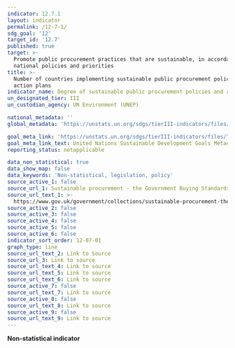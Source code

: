 ```yaml
---
indicator: 12.7.1
layout: indicator
permalink: /12-7-1/
sdg_goal: '12'
target_id: '12.7'
published: true
target: >-
  Promote public procurement practices that are sustainable, in accordance with
  national policies and priorities
title: >-
  Number of countries implementing sustainable public procurement policies and
  action plans
indicator_name: Degree of sustainable public procurement policies and action plan implementation
un_designated_tier: III
un_custodian_agency: UN Environment (UNEP)

national_metadata: ''
global_metadata: 'https://unstats.un.org/sdgs/tierIII-indicators/files/Tier3-12-07-01.pdf'

goal_meta_link: 'https://unstats.un.org/sdgs/tierIII-indicators/files/Tier3-12-07-01.pdf'
goal_meta_link_text: United Nations Sustainable Development Goals Metadata (PDF 4.0 MB)
reporting_status: notapplicable

data_non_statistical: true
data_show_map: false
data_keywords: 'Non-statistical, legislation, policy'
source_active_1: false
source_url_1: Sustainable procurement - the Government Buying Standards (GBS)
source_url_text_1: >-
  https://www.gov.uk/government/collections/sustainable-procurement-the-government-buying-standards-gbs
source_active_2: false
source_active_3: false
source_active_4: false
source_active_5: false
source_active_6: false
indicator_sort_order: 12-07-01
graph_type: line
source_url_text_2: Link to Source
source_url_3: Link to source
source_url_text_4: Link to source
source_url_text_5: Link to source
source_url_text_6: Link to source
source_active_7: false
source_url_text_7: Link to source
source_active_8: false
source_url_text_8: Link to source
source_active_9: false
source_url_text_9: Link to source
---
```

**Non-statistical indicator**
